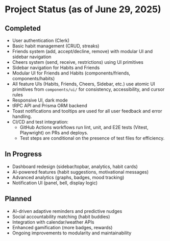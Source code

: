 # Project Status (as of June 29, 2025)

## Completed

- User authentication (Clerk)
- Basic habit management (CRUD, streaks)
- Friends system (add, accept/decline, remove) with modular UI and sidebar navigation
- Cheers system (send, receive, restrictions) using UI primitives
- Sidebar navigation for Habits and Friends
- Modular UI for Friends and Habits (components/friends, components/habits)
- All feature UIs (Habits, Friends, Cheers, Sidebar, etc.) use atomic UI primitives from `components/ui/` for consistency, accessibility, and cursor rules
- Responsive UI, dark mode
- tRPC API and Prisma ORM backend
- Toast notifications and tooltips are used for all user feedback and error handling.
- CI/CD and test integration:
  - GitHub Actions workflows run lint, unit, and E2E tests (Vitest, Playwright) on PRs and deploys.
  - Test steps are conditional on the presence of test files for efficiency.

## In Progress

- Dashboard redesign (sidebar/topbar, analytics, habit cards)
- AI-powered features (habit suggestions, motivational messages)
- Advanced analytics (graphs, badges, mood tracking)
- Notification UI (panel, bell, display logic)

## Planned

- AI-driven adaptive reminders and predictive nudges
- Social accountability matching (habit buddies)
- Integration with calendar/weather APIs
- Enhanced gamification (more badges, rewards)
- Ongoing improvements to modularity and maintainability
